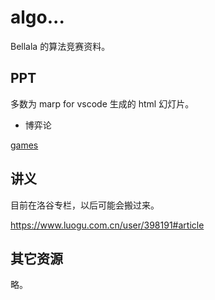 # algo...

Bellala 的算法竞赛资料。

## PPT

多数为 marp for vscode 生成的 html 幻灯片。


- 博弈论

[games](ppt/games.html)



## 讲义

目前在洛谷专栏，以后可能会搬过来。

https://www.luogu.com.cn/user/398191#article



## 其它资源

略。

